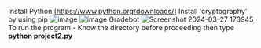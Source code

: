 Install Python [https://www.python.org/downloads/]
Install 'cryptography' by using pip
![image](https://github.com/AishatAA/JWKS-Server/assets/161804689/5d3407ed-b89c-4e07-b677-6d3c02919681)
![image](https://github.com/AishatAA/JWKS-Server/assets/161804689/4d2b2ffc-f806-432c-b413-93f540916bb5)
Gradebot
![Screenshot 2024-03-27 173945](https://github.com/AishatAA/JWKS-Server/assets/161804689/05190c30-0eab-4465-937b-9833fccc4705)
To run the program - Know the directory before proceeding then type **python project2.py**
